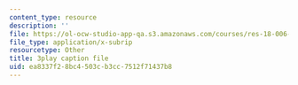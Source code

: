 ```yaml
---
content_type: resource
description: ''
file: https://ol-ocw-studio-app-qa.s3.amazonaws.com/courses/res-18-006-calculus-revisited-single-variable-calculus-fall-2010/ea8337f28bc4503cb3cc7512f71437b8_Fe9DPXvt2ps.vtt
file_type: application/x-subrip
resourcetype: Other
title: 3play caption file
uid: ea8337f2-8bc4-503c-b3cc-7512f71437b8
---
```

